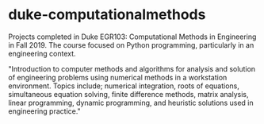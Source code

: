 # duke-computationalmethods

Projects completed in Duke EGR103: Computational Methods in Engineering in Fall 2019. The course focused on Python programming, particularly in an engineering context.

"Introduction to computer methods and algorithms for analysis and solution of engineering problems using numerical methods in a workstation environment. Topics include; numerical integration, roots of equations, simultaneous equation solving, finite difference methods, matrix analysis, linear programming, dynamic programming, and heuristic solutions used in engineering practice."
